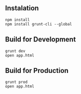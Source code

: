 ## Instalation

```
npm install
npm install grunt-cli --global
```

## Build for Development

```
grunt dev
open app.html
```


## Build for Production

```
grunt prod
open app.html
```
